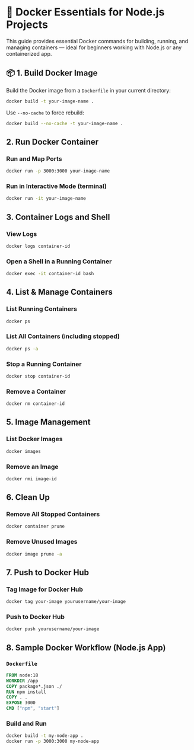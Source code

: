 # 🐳 Docker Essentials for Node.js Projects

This guide provides essential Docker commands for building, running, and managing containers — ideal for beginners working with Node.js or any containerized app.



## 📦 1. Build Docker Image

Build the Docker image from a `Dockerfile` in your current directory:

```bash
docker build -t your-image-name .
````

Use `--no-cache` to force rebuild:

```bash
docker build --no-cache -t your-image-name .
```



## 2. Run Docker Container

### Run and Map Ports

```bash
docker run -p 3000:3000 your-image-name
```

### Run in Interactive Mode (terminal)

```bash
docker run -it your-image-name
```



## 3. Container Logs and Shell

### View Logs

```bash
docker logs container-id
```

### Open a Shell in a Running Container

```bash
docker exec -it container-id bash
```



## 4. List & Manage Containers

### List Running Containers

```bash
docker ps
```

### List All Containers (including stopped)

```bash
docker ps -a
```

### Stop a Running Container

```bash
docker stop container-id
```

### Remove a Container

```bash
docker rm container-id
```



## 5. Image Management

### List Docker Images

```bash
docker images
```

### Remove an Image

```bash
docker rmi image-id
```



## 6. Clean Up

### Remove All Stopped Containers

```bash
docker container prune
```

### Remove Unused Images

```bash
docker image prune -a
```



## 7. Push to Docker Hub

### Tag Image for Docker Hub

```bash
docker tag your-image yourusername/your-image
```

### Push to Docker Hub

```bash
docker push yourusername/your-image
```



## 8. Sample Docker Workflow (Node.js App)

### `Dockerfile`

```Dockerfile
FROM node:18
WORKDIR /app
COPY package*.json ./
RUN npm install
COPY . .
EXPOSE 3000
CMD ["npm", "start"]
```

### Build and Run

```bash
docker build -t my-node-app .
docker run -p 3000:3000 my-node-app
```






